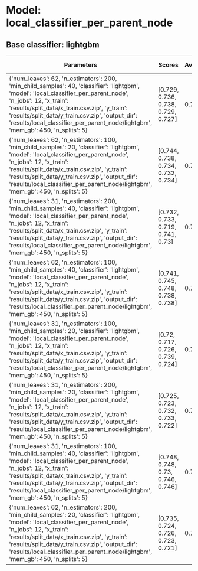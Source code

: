 # Model: local_classifier_per_parent_node
## Base classifier: lightgbm
|Parameters|Scores|Average|Standard deviation|
|----------|------|-------|------------------|
|{'num_leaves': 62, 'n_estimators': 200, 'min_child_samples': 40, 'classifier': 'lightgbm', 'model': 'local_classifier_per_parent_node', 'n_jobs': 12, 'x_train': 'results/split_data/x_train.csv.zip', 'y_train': 'results/split_data/y_train.csv.zip', 'output_dir': 'results/local_classifier_per_parent_node/lightgbm', 'mem_gb': 450, 'n_splits': 5}|[0.729, 0.736, 0.738, 0.729, 0.727]|0.732|0.005|
|{'num_leaves': 62, 'n_estimators': 100, 'min_child_samples': 20, 'classifier': 'lightgbm', 'model': 'local_classifier_per_parent_node', 'n_jobs': 12, 'x_train': 'results/split_data/x_train.csv.zip', 'y_train': 'results/split_data/y_train.csv.zip', 'output_dir': 'results/local_classifier_per_parent_node/lightgbm', 'mem_gb': 450, 'n_splits': 5}|[0.744, 0.738, 0.734, 0.732, 0.734]|0.736|0.004|
|{'num_leaves': 31, 'n_estimators': 200, 'min_child_samples': 40, 'classifier': 'lightgbm', 'model': 'local_classifier_per_parent_node', 'n_jobs': 12, 'x_train': 'results/split_data/x_train.csv.zip', 'y_train': 'results/split_data/y_train.csv.zip', 'output_dir': 'results/local_classifier_per_parent_node/lightgbm', 'mem_gb': 450, 'n_splits': 5}|[0.732, 0.733, 0.719, 0.741, 0.73]|0.731|0.007|
|{'num_leaves': 62, 'n_estimators': 100, 'min_child_samples': 40, 'classifier': 'lightgbm', 'model': 'local_classifier_per_parent_node', 'n_jobs': 12, 'x_train': 'results/split_data/x_train.csv.zip', 'y_train': 'results/split_data/y_train.csv.zip', 'output_dir': 'results/local_classifier_per_parent_node/lightgbm', 'mem_gb': 450, 'n_splits': 5}|[0.741, 0.745, 0.748, 0.738, 0.738]|0.742|0.004|
|{'num_leaves': 31, 'n_estimators': 100, 'min_child_samples': 20, 'classifier': 'lightgbm', 'model': 'local_classifier_per_parent_node', 'n_jobs': 12, 'x_train': 'results/split_data/x_train.csv.zip', 'y_train': 'results/split_data/y_train.csv.zip', 'output_dir': 'results/local_classifier_per_parent_node/lightgbm', 'mem_gb': 450, 'n_splits': 5}|[0.72, 0.717, 0.726, 0.739, 0.724]|0.725|0.008|
|{'num_leaves': 31, 'n_estimators': 200, 'min_child_samples': 20, 'classifier': 'lightgbm', 'model': 'local_classifier_per_parent_node', 'n_jobs': 12, 'x_train': 'results/split_data/x_train.csv.zip', 'y_train': 'results/split_data/y_train.csv.zip', 'output_dir': 'results/local_classifier_per_parent_node/lightgbm', 'mem_gb': 450, 'n_splits': 5}|[0.725, 0.723, 0.732, 0.733, 0.722]|0.727|0.005|
|{'num_leaves': 31, 'n_estimators': 100, 'min_child_samples': 40, 'classifier': 'lightgbm', 'model': 'local_classifier_per_parent_node', 'n_jobs': 12, 'x_train': 'results/split_data/x_train.csv.zip', 'y_train': 'results/split_data/y_train.csv.zip', 'output_dir': 'results/local_classifier_per_parent_node/lightgbm', 'mem_gb': 450, 'n_splits': 5}|[0.748, 0.748, 0.73, 0.746, 0.746]|0.743|0.007|
|{'num_leaves': 62, 'n_estimators': 200, 'min_child_samples': 20, 'classifier': 'lightgbm', 'model': 'local_classifier_per_parent_node', 'n_jobs': 12, 'x_train': 'results/split_data/x_train.csv.zip', 'y_train': 'results/split_data/y_train.csv.zip', 'output_dir': 'results/local_classifier_per_parent_node/lightgbm', 'mem_gb': 450, 'n_splits': 5}|[0.735, 0.724, 0.726, 0.723, 0.721]|0.726|0.005|
